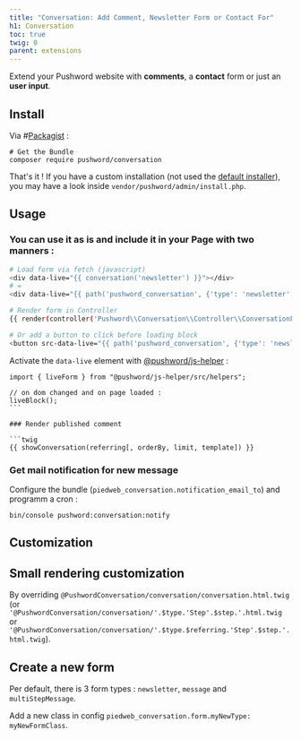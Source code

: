 ```yaml
---
title: "Conversation: Add Comment, Newsletter Form or Contact For"
h1: Conversation
toc: true
twig: 0
parent: extensions
---
```


Extend your Pushword website with **comments**, a **contact** form or just an **user input**.

## Install

Via #[Packagist](https://packagist.org/packages/pushword/conversation) :

```
# Get the Bundle
composer require pushword/conversation
```

That's it ! If you have a custom installation (not used the [default installer](/installation)),
you may have a look inside `vendor/pushword/admin/install.php`.

## Usage

### You can use it as is and include it in your Page with two manners :

```bash
# Load form via fetch (javascript)
<div data-live="{{ conversation('newsletter') }}"></div>
# =
<div data-live="{{ path('pushword_conversation', {'type': 'newsletter', 'referring': 'newsletter-'~page.slug, 'host': page.host}) }}"></div>

# Render form in Controller
{{ render(controller('Pushword\\Conversation\\Controller\\ConversationFormController::show')) }}

# Or add a button to click before loading block
<button src-data-live="{{ path('pushword_conversation', {'type': 'newsletter', 'referring': 'nslttr-'~page.slug, 'host': page.host}) }}" class="btn btn-primary">Register</button>
```

Activate the `data-live` element with [@pushword/js-helper](https://yarnpkg.com/package/@pushword/js-helper) :

````
import { liveForm } from "@pushword/js-helper/src/helpers";

// on dom changed and on page loaded :
liveBlock();
```

### Render published comment

```twig
{{ showConversation(referring[, orderBy, limit, template]) }}
````

### Get mail notification for new message

Configure the bundle (`piedweb_conversation.notification_email_to`) and programm a cron :

```
bin/console pushword:conversation:notify
```

## Customization

## Small rendering customization

By overriding `@PushwordConversation/conversation/conversation.html.twig`
(or `'@PushwordConversation/conversation/'.$type.'Step'.$step.'.html.twig`
or `'@PushwordConversation/conversation/'.$type.$referring.'Step'.$step.'.html.twig`).

## Create a new form

Per default, there is 3 form types : `newsletter`, `message` and `multiStepMessage`.

Add a new class in config `piedweb_conversation.form.myNewType: myNewFormClass`.

